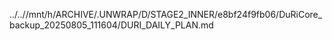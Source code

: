../..//mnt/h/ARCHIVE/.UNWRAP/D/STAGE2_INNER/e8bf24f9fb06/DuRiCore_backup_20250805_111604/DURI_DAILY_PLAN.md